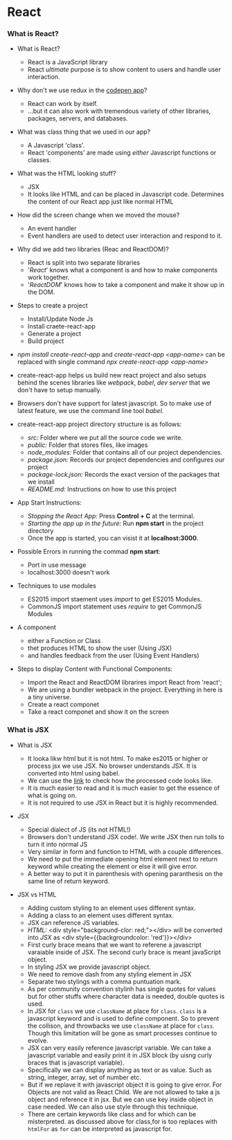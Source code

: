 # React

### What is React?

- What is React?
    - React is a JavaScript library
    - React *ultimate* purpose is to show content to users and handle user interaction.

- Why don't we use redux in the [codepen app](https://codepen.io/professorpandit/pen/rRVMjR)?
    - React can work by itself.
    - ...but it can also work with tremendous variety of other libraries, packages, servers, and databases.

-  What was class thing that we used in our app?
    -   A Javascript 'class'.
    - React 'components' are made using *either* Javascript functions or classes.

- What was the HTML looking stuff?
    - JSX
    - It looks like HTML and can be placed in Javascript code. Determines the content of our React app just like normal HTML

- How did the screen change when we moved the mouse?
    - An event handler
    - Event handlers are used to detect user interaction and respond to it.

- Why did we add two libraries (Reac and ReactDOM)?
    - React is split into two separate libraries
    - '*React*' knows what a component is and how to make components work together.
    - '*ReactDOM*' knows how to take a component and make it show up in the DOM.

- Steps to create a project
    - Install/Update Node Js
    - Install craete-react-app
    - Generate a project
    - Build project

* *npm install create-react-app* and *create-react-app &lt;app-name>* can be replaced with single command *npx create-react-app &lt;app-name>*

- create-react-app helps us build new react project and also setups behind the scenes libraries like *webpack*, *babel*, *dev server* that we don't have to setup manually.

- Browsers don't have support for latest javascript. So to make use of latest feature, we use the command line tool *babel*.

- create-react-app project directory structure is as follows: 
    - *src:* Folder where we put all the source code we write.
    - *public:* Folder that stores files, like images
    - *node_modules:* Folder that contains all of our project dependencies.
    - *package.json:* Records our project dependencies and configures our project
    - *package-lock.json:* Records the exact version of the packages that we install
    - *README.md:* Instructions on how to use this project

- App Start Instructions: 
    - *Stopping the React App:* Press **Control + C** at the terminal.
    - *Starting the app up in the future:* Run **npm start** in the project directory
    - Once the app is started, you can visist it at **localhost:3000**.

- Possible Errors in running the commad **npm start**:
     - Port in use message
     - localhost:3000 doesn't work

- Techniques to use modules
    - ES2015 import staement uses *import* to get ES2015 Modules.
    -  CommonJS import statement uses *require* to get CommonJS Modules

- A component
    - either a Function or Class
    - thet produces HTML to show the user (Using JSX)
    - and handles feedback from the user (Using Event Handlers)

- Steps to display Content with Functional Components:
    - Import the React and ReactDOM librarires import React from 'react';
    - We are using a bundler webpack in the project. Everything in here is a tiny universe.  
    - Create a react componet
    - Take a react componet and show it on the screen
    
    
### What is JSX

- What is JSX
    - It looka likw html but it is not html. To make es2015 or higher or process jsx we use JSX. No browser understands JSX. It is converted into html using babel. 
    - We can use the [link](https://babeljs.io/repl) to check how the processed code looks like.
    - It is much easier to read and it is much easier to get the essence of what is going on.
    - It is not required to use JSX in React but it is highly recommended.

- JSX 
    - Special dialect of JS (its not HTML!)
    - Browsers don't understand JSX code!. We write JSX then run tolls to turn it into normal JS
    - Very similar in form and function to HTML with a couple differences.
    - We need to put the immediate opening html element next to return keyword while creating the element or else it will give error. 
    - A better way to put it in parenthesis with opening paranthesis on the same line of return keyword.

- JSX vs HTML
    - Adding custom styling to an element uses different syntax.
    - Adding a class to an element uses different syntax.
    - JSX can reference JS variables.
    - *HTML:* &lt;div style="background-clor: red;">&lt;/div> will be converted into *JSX* as &lt;div style={{backgroundcolor: 'red'}}>&lt;/div>
    - First curly brace means that we want to referene a javascript varaiable inside of JSX. The second curly brace is meant javaScript object.
    - In styling JSX we provide javascript object.
    - We need to remove dash from any styling element in JSX
    - Separate two stylings with a comma puntuation mark.
    - As per community convention stylinh has single quotes for values but for other stuffs where character data is needed, double quotes is used.
    - In JSX for `class` we use `className` at place for `class`. `class` is a javascript keyword and is used to define component. So to prevent the collison, and throwbacks we use `className` at place for `class`. Though this limitation will be gone as smart processes continue to evolve.
    - JSX can very easily  reference javascript variable. We can take a javascript variable and easily print it in JSX block (by uisng curly braces that is javascript variable).
    - Specifically we can display anything as text or as value. Such as string, integer, array, set of number etc.
    - But if we replave it with javascript object it is going to give error. For Objects are not valid as React Child.
    We are not allowed to take a js object and reference it in jsx. But we can use key inside object in case needed.
    We can also use style through this technique.
    - There are certain keywords like class and for which can be misterpreted. as discussed above for class,for is too replaces with `htmlFor` as `for` can be interpreted as javascript for.
